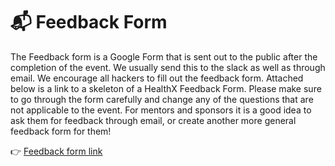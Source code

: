 #  📬 Feedback Form

The Feedback form is a Google Form that is sent out to the public after the completion of the event. We usually send this to the slack as well as through email. We encourage all hackers to fill out the feedback form. Attached below is a link to a skeleton of a HealthX Feedback Form. Please make sure to go through the form carefully and change any of the questions that are not applicable to the event. For mentors and sponsors it is a good idea to ask them for feedback through email, or create another more general feedback form for them!


👉 [Feedback form link](https://docs.google.com/forms/d/1ezIU_7eTlUBrJitZTuzelgnnDKuGYUtn1UqtyBYubG8/edit)